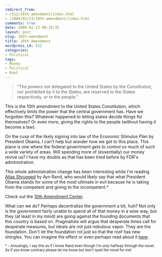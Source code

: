 ```yaml
---
redirect_from:
- /512/10th-amendment/index.html
- /2009/02/13/10th-amendment/index.html
comments: true
date: 2009-02-13 08:10:35
layout: post
slug: 10th-amendment
title: 10th Amendment
wordpress_id: 512
categories:
- Political
tags:
- Money
- Political
- Rant
---
```


> "The powers not delegated to the United States by the Constitution, nor prohibited by it to the States, are reserved to the States respectively, or to the people."



This is the 10th amendment to the United States Constitution, which effectively limits the power that the central government has.  Have we forgotten this?  Whatever happened to letting states decide things for themselves?  Or even more, giving the rights to the people (without having it become a law).

On the cusp of the likely signing into law of the Economic Stimulus Plan by President Obama, I can't help but wonder how we got to this place.  This place is one where the federal government gets to control so much of such a wide variety of areas.  Will spending more of (essentially) our money revive us?  I have my doubts as that has been tried before by FDR's administration.  

This whole administration change has been interesting while I'm reading [Atlas Shrugged](http://amzn.to/PuUYqb) by Ayn Rand, who would likely say that what President Obama stands for some of the most ultimate in evil because he is taking from the competent and giving to the incompetent.*

Check out the [10th Amendment Center](http://www.tenthamendmentcenter.com/).

What can we do?  Perhaps decentralize the government a bit, huh?  Not only is the government fairly unable to spend all of that money in a wise way, but they (at least in my mind) are going against the founding documents that this country is based on.  Pragmatists will argue that desperate times call for desperate measures, but ideals are not just nebulous vapor.  They are the foundation.  Don't let the foundation rot just so that the roof has new shingles.  You can imagine the effect or even perhaps read about it [here](http://www.biblegateway.com/passage/?search=matthew%207:24-27;&version=49;).

<sub>* - Amusingly, I say this as if I know Rand even though I'm only halfway through the novel.  So if you know contrary please let me know but don't spoil the novel for me!</sub>
